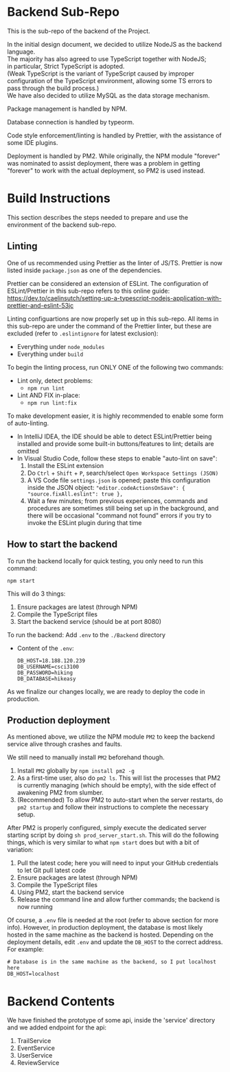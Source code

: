 # Backend Sub-Repo

This is the sub-repo of the backend of the Project.

In the initial design document, we decided to utilize NodeJS as the backend language. \
The majority has also agreed to use TypeScript together with NodeJS; \
in particular, Strict TypeScript is adopted. \
(Weak TypeScript is the variant of TypeScript caused by improper configuration of the TypeScript environment, allowing some TS errors to pass through the build process.) \
We have also decided to utilize MySQL as the data storage mechanism.

Package management is handled by NPM.

Database connection is handled by typeorm.

Code style enforcement/linting is handled by Prettier, with the assistance of some IDE plugins.

Deployment is handled by PM2. While originally, the NPM module "forever" was nominated to assist deployment, there was a problem in getting "forever" to work with the actual deployment, so PM2 is used instead.

# Build Instructions

This section describes the steps needed to prepare and use the environment of the backend sub-repo.

## Linting

One of us recommended using Prettier as the linter of JS/TS. Prettier is now listed inside `package.json` as one of the dependencies.

Prettier can be considered an extension of ESLint. The configuration of ESLint/Prettier in this sub-repo refers to this online guide: https://dev.to/caelinsutch/setting-up-a-typescript-nodejs-application-with-prettier-and-eslint-53jc

Linting configuartions are now properly set up in this sub-repo. All items in this sub-repo are under the command of the Prettier linter, but these are excluded (refer to `.eslintignore` for latest exclusion):

- Everything under `node_modules`
- Everything under `build`

To begin the linting process, run ONLY ONE of the following two commands:

- Lint only, detect problems:
  - `npm run lint`
- Lint AND FIX in-place:
  - `npm run lint:fix`

To make development easier, it is highly recommended to enable some form of auto-linting.

- In IntelliJ IDEA, the IDE should be able to detect ESLint/Prettier being installed and provide some built-in buttons/features to lint; details are omitted
- In Visual Studio Code, follow these steps to enable "auto-lint on save":
  1. Install the ESLint extension
  2. Do `Ctrl` + `Shift` + `P`, search/select `Open Workspace Settings (JSON)`
  3. A VS Code file `settings.json` is opened; paste this configuration inside the JSON object: `"editor.codeActionsOnSave": { "source.fixAll.eslint": true },`
  4. Wait a few minutes; from previous experiences, commands and procedures are sometimes still being set up in the background, and there will be occasional "command not found" errors if you try to invoke the ESLint plugin during that time

## How to start the backend

To run the backend locally for quick testing, you only need to run this command:

```
npm start
```

This will do 3 things:

1. Ensure packages are latest (through NPM)
2. Compile the TypeScript files
3. Start the backend service (should be at port 8080)

To run the backend:
Add `.env` to the `./Backend` directory
- Content of the `.env`:
  ```
  DB_HOST=18.188.120.239
  DB_USERNAME=csci3100  
  DB_PASSWORD=hiking  
  DB_DATABASE=hikeasy  
  ```

As we finalize our changes locally, we are ready to deploy the code in production.

## Production deployment

As mentioned above, we utilize the NPM module `PM2` to keep the backend service alive through crashes and faults.

We still need to manually install `PM2` beforehand though.

1. Install `PM2` globally by `npm install pm2 -g`
2. As a first-time user, also do `pm2 ls`. This will list the processes that PM2 is currently managing (which should be empty), with the side effect of awakening PM2 from slumber.
3. (Recommended) To allow PM2 to auto-start when the server restarts, do `pm2 startup` and follow their instructions to complete the necessary setup.

After PM2 is properly configured, simply execute the dedicated server starting script by doing `sh prod_server_start.sh`. This will do the following things, which is very similar to what `npm start` does but with a bit of variation:

1. Pull the latest code; here you will need to input your GitHub credentials to let Git pull latest code
2. Ensure packages are latest (through NPM)
3. Compile the TypeScript files
4. Using PM2, start the backend service
5. Release the command line and allow further commands; the backend is now running

Of course, a `.env` file is needed at the root (refer to above section for more info). However, in production deployment, the database is most likely hosted in the same machine as the backend is hosted. Depending on the deployment details, edit `.env` and update the `DB_HOST` to the correct address. For example:

```
# Database is in the same machine as the backend, so I put localhost here
DB_HOST=localhost
```

# Backend Contents
We have finished the prototype of some api, inside the 'service' directory and we added endpoint for the api:

1. TrailService
2. EventService
3. UserService
4. ReviewService
